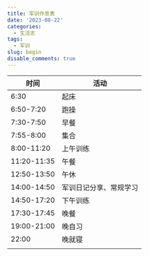```yaml
---
title: 军训作息表
date: '2023-08-22'
categories:
  - 生活志
tags:
  - 军训
slug: begin
disable_comments: true
---
```




| 时间        | 活动                   |
| ----------- | ---------------------- |
| 6:30        | 起床                   |
| 6:50-7:20   | 跑操                   |
| 7:30-7:50   | 早餐                   |
| 7:55-8:00   | 集合                   |
| 8:00-11:20  | 上午训练               |
| 11:20-11:35 | 午餐                   |
| 12:50-13:50 | 午休                   |
| 14:00-14:50 | 军训日记分享、常规学习 |
| 14:50-17:20 | 下午训练               |
| 17:30-17:45 | 晚餐                   |
| 19:00-21:00 | 晚自习                 |
| 22:00       | 晚就寝                 |
|             |                        |


